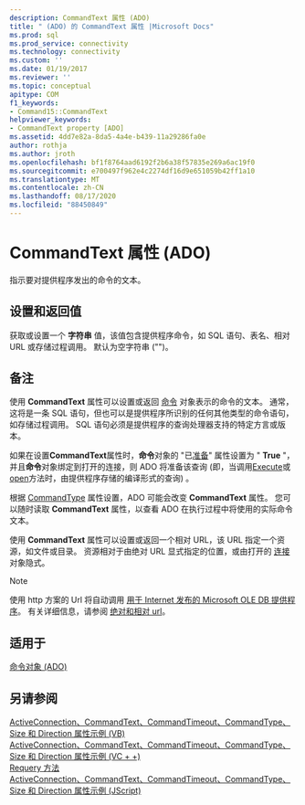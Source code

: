 ```yaml
---
description: CommandText 属性 (ADO)
title: " (ADO) 的 CommandText 属性 |Microsoft Docs"
ms.prod: sql
ms.prod_service: connectivity
ms.technology: connectivity
ms.custom: ''
ms.date: 01/19/2017
ms.reviewer: ''
ms.topic: conceptual
apitype: COM
f1_keywords:
- Command15::CommandText
helpviewer_keywords:
- CommandText property [ADO]
ms.assetid: 4dd7e82a-8da5-4a4e-b439-11a29286fa0e
author: rothja
ms.author: jroth
ms.openlocfilehash: bf1f8764aad6192f2b6a38f57835e269a6ac19f0
ms.sourcegitcommit: e700497f962e4c2274df16d9e651059b42ff1a10
ms.translationtype: MT
ms.contentlocale: zh-CN
ms.lasthandoff: 08/17/2020
ms.locfileid: "88450849"
---
```

# <a name="commandtext-property-ado"></a>CommandText 属性 (ADO)
指示要对提供程序发出的命令的文本。  
  
## <a name="settings-and-return-values"></a>设置和返回值  
 获取或设置一个 **字符串** 值，该值包含提供程序命令，如 SQL 语句、表名、相对 URL 或存储过程调用。 默认为空字符串 ("")。  
  
## <a name="remarks"></a>备注  
 使用 **CommandText** 属性可以设置或返回 [命令](../../../ado/reference/ado-api/command-object-ado.md) 对象表示的命令的文本。 通常，这将是一条 SQL 语句，但也可以是提供程序所识别的任何其他类型的命令语句，如存储过程调用。 SQL 语句必须是提供程序的查询处理器支持的特定方言或版本。  
  
 如果在设置**CommandText**属性时，**命令**对象的 "已[准备](../../../ado/reference/ado-api/prepared-property-ado.md)" 属性设置为 " **True** "，并且**命令**对象绑定到打开的连接，则 ADO 将准备该查询 (即，当调用[Execute](../../../ado/reference/ado-api/execute-method-ado-command.md)或[open](../../../ado/reference/ado-api/open-method-ado-connection.md)方法时，由提供程序存储的编译形式的查询) 。  
  
 根据 [CommandType](../../../ado/reference/ado-api/commandtype-property-ado.md) 属性设置，ADO 可能会改变 **CommandText** 属性。 您可以随时读取 **CommandText** 属性，以查看 ADO 在执行过程中将使用的实际命令文本。  
  
 使用 **CommandText** 属性可以设置或返回一个相对 URL，该 URL 指定一个资源，如文件或目录。 资源相对于由绝对 URL 显式指定的位置，或由打开的 [连接](../../../ado/reference/ado-api/connection-object-ado.md) 对象隐式。  
  
> [!NOTE]
>  使用 http 方案的 Url 将自动调用 [用于 Internet 发布的 Microsoft OLE DB 提供程序](../../../ado/guide/appendixes/microsoft-ole-db-provider-for-internet-publishing.md)。 有关详细信息，请参阅 [绝对和相对 url](../../../ado/guide/data/absolute-and-relative-urls.md)。  
  
## <a name="applies-to"></a>适用于  
 [命令对象 (ADO)](../../../ado/reference/ado-api/command-object-ado.md)  
  
## <a name="see-also"></a>另请参阅  
 [ActiveConnection、CommandText、CommandTimeout、CommandType、Size 和 Direction 属性示例 (VB) ](../../../ado/reference/ado-api/activeconnection-commandtext-commandtimeout-commandtype-size-example-vb.md)   
 [ActiveConnection、CommandText、CommandTimeout、CommandType、Size 和 Direction 属性示例 (VC + +) ](../../../ado/reference/ado-api/activeconnection-commandtext-commandtimeout-commandtype-size-example-vc.md)   
 [Requery 方法](../../../ado/reference/ado-api/requery-method.md)   
 [ActiveConnection、CommandText、CommandTimeout、CommandType、Size 和 Direction 属性示例 (JScript) ](../../../ado/reference/ado-api/activeconnection-commandtext-timeout-type-size-example-jscript.md)
